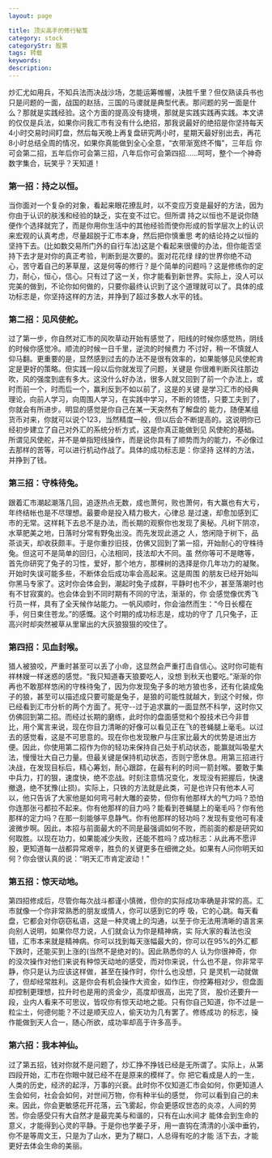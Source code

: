 ```yaml
---
layout: page

title: 顶尖高手的修行秘笈
category: stock
categoryStr: 股票
tags: 转载
keywords: 
description: 
---
```



炒汇尤如用兵，不知兵法而决战沙场，怎能运筹帷幄，决胜千里？但仅熟读兵书也只是问题的一面，战国的赵括，三国的马谡就是典型代表。那问题的另一面是什 么？那就是实践经验。这个方面的提高没有捷境，那就是实践实践再实践。本文讲的仅仅是兵法，如果你问我汇市有没有什么绝招，那我说最好的绝招是你坚持每天 4小时交易时间盯盘，然后每天晚上再复盘研究两小时，星期天最好别出去，再花8小时总结全周的情况，如果你真能做到全心全意，“衣带渐宽终不悔”，三年后 你可会第二招，五年后你可会第三招，八年后你可会第四招......呵呵，整个一个神奇数字集合，玩笑乎？天知道！
　　
### 第一招：持之以恒。

当你面对一个复杂的对象，看起来眼花撩乱时，以不变应万变是最好的方法，因为你由于认识的肤浅和经验的缺乏，实在变不过它。但所谓 持之以恒也不是说你随便作个选择就完了，而是你用你生活中的其他经验而使你形成的哲学层次上的认识来宏观的认真考虑，尽量超脱于汇市本身，然后把你慎重思 考的结论持之以恒的坚持下去。(比如数交易所门外的自行车法)这是个看起来很傻的办法，但你能否坚持下去才是对你的真正考验，判断到是次要的。面对花花绿 绿的世界你绝不动心，苦守着自己的茅草屋，这是何等的修行？是个简单的问题吗？这是修练你的定力，耐心，恒心，信心。只有过了这一关，你才能看到新世界。实际上，没人可以完美的做到，不论你如何做的，只要你最终认识到了这个道理就可以了。具体的成功标志是，你坚持这样的方法，并挣到了超过多数人水平的钱。
　　
### 第二招：见风使舵。

过了第一步，你自然对汇市的风吹草动开始有感觉了，阳线的时候你感觉热，阴线的时候你感觉冷。顺流的时候一日千里，逆流的时候费力 不讨好，稍一不慎就人仰马翻。更重要的是，显然感到过去的办法不是很有效率的，如果能够见风使舵肯定是更好的策略。但实践一段以后你就发现了问题，关键是 你很难判断风往那边吹，风的强度到底有多大。这没什么好办法，很多人就又回到了前一个办法上，或时而前一个，时而后一个，赢利反到不如以前了，这是的关键 是学习汇市的经典理论，向前人学习，向周围人学习，在实践中学习，不断的领悟，只要工夫到了，你就会有所进步。明显的感觉是你自己在某一天突然有了解盘的 能力，随便某组货币对来，你就可以说个123，当然精度一般，但以后会不断提高的。这说明你已经初步建立了自己对外汇的系统分析方式，这是你真正能做到见 风使舵的基础。所谓见风使舵，并不是单指短线操作，而是说你具有了顺势而为的能力，不必像过去那样的苦等，可以进行机动作战了。具体的成功标志是：你坚持 这样的方法，并挣到了钱。

### 第三招：守株待兔。

跟着汇市潮起潮落几回，追逐热点无数，成也萧何，败也萧何，有大赢也有大亏，年终结帐也是不尽理想。最要命是投入精力极大，心律总 是过速，却愈加感到汇市的无常。这样耗下去总不是办法，而长期的观察你也发现了奥秘。凡树下阴凉，水草肥美之地，日落时分常有野兔出没。而先发现此道之 人，悠闲隐于树下，品茶谈天，却收获颇丰。于是你重抄旧技，仿佛又回到了第一招，开始耐心的守株待兔。但这可不是简单的回归，心法相同，技法却大不同。虽 然你等可不是瞎等，首先你研究了兔子的习性，爱好，那个地方，那棵树的选择是你几年功力的凝聚。开始时失误可能多些，不断体会后成功率会高起来。这是周围 的朋友已经开始叫你黑马专家了。这时你会体会到，潮起时兔子成群，平静时也不少，甚至落潮时也有不甘寂寞的。也会体会到不同时期有不同的守法，渐渐的，你 会感觉像优秀飞行员一样，具有了全天候作站能力。一帆风顺时，你会油然而生：“今日长樱在手，何日束住苍龙。”的感慨。这个时期的成功标志是，成功的守了 几只兔子，正高兴时却突然被草从里窜出的大灰狼狠狠的咬住了。
　　
### 第四招：见血封喉。

猎人被狼咬，严重时甚至可以丢了小命，这显然会严重打击自信心。这时你可能有祥林嫂一样迷惑的感觉。“我只知道春天狼要吃人，没想 到秋天也要吃。”渐渐的你再也不敢那样悠闲的守株待兔了，因为你发现兔子多的地方狼也多，还有化装成兔子的狼，甚至可以描述成只要可能是兔子，是狼的可能性就越大，到这个时候，你已经看到汇市分析的两个方面了。死守--过于追求赢的一面显然不科学，这时你又仿佛回到第二招。而经过长期的磨练，此时你的盘面感觉和个股技术已今非昔 比，用个寓言来说，现在你目力清晰的好像可以看见正在飞的苍蝇腿上毫毛。以过去的感觉看，这是不可思意的。现在你也发现散户与庄家比最大的优势是进出方 便。因此，你使用第二招作为你的轻功来保持自己处于机动状态，能赢就叫吸星大法，慢慢壮大自己力量。但最关键是保持机动状态，否则宁愿休息。用第三招进行 决战，在发现目标后，精心筹划，耐心跟踪，在最有利的时间一箭封喉。要敢于集中兵力，打的狠，速度快，绝不恋战。时刻注意情况变化，发现没有把握后，快速 撤退，绝不犹豫(止损)。实际上，只铁的方法就是此类，可是也许只有他本人可以，他只告诉了大家他是如何弯弓射大雕的姿势，但你有他那样大的气力吗？恐怕 你连那张弓都拉不起来。你有他那样的目力吗？能看到苍蝇腿上的毫毛吗？你有他那样的定力吗？在那一刻能够平息静气。你有他那样的轻功吗？发现有变他可有凌 波微步啊。因此，本招与前面最大的不同是最强调如何不败，而前面的都是研究如何取胜。以现在功力，如果能减少失败，还能不胜吗？成功标志：从此再不愿评 股，更知道每一战都异常艰辛，胜负的关键更多在细微之处。如果有人问你明天如何？你会很认真的说：“明天汇市肯定波动！”
　　
### 第五招：惊天动地。

第四招修成后，尽管你每次战斗都谨小慎微，但你的实际成功率确是非常的高。汇市就像一个你非常熟悉的朋友或情人，你可以感到它的呼 吸，它的心跳。每天看盘，它都会对你窃窃私语，这是一种灵魂上的沟通，以至于你无法用清晰的语言来向别人说明，如果你尽力说，人们就会认为你是精神病，实 际大家的看法也没错，汇市本来就是精神病。你可以找到每天涨幅最大的，你可以在95%的外汇都下跌时，还能买到上涨的(当然不是绝对的)。因此熟悉你的人 认为你很神奇，你的没次操作对他们来说有种惊天动地的感受，而对你来说，什么也不是，你非常平静，你只是认为应该这样做，甚至在操作时，你什么也没想，只 是灵机一动就做了，但却经常胜利。这是你会有机会操作大资金，如作庄，你控筹相对少，但盘面却控制更理想，拉升时也是用的资金少，高度却很高，出完了货， 股价还要升一段，业内人看来不可思议，皆叹你有惊天动地之能。只有你自己知道，你不过是一粒尘土，何德何能？不过是顺天应人，偷天功为几有罢了。修练成功 的标志，操作能做到天人合一，随心所欲，成功率却高于许多高手。
　
### 第六招：我本神仙。

过了第五招，钱对你就不是问题了，炒汇挣不挣钱已经是无所谓了。实际上，从第四段开始，汇市在你眼中就已经不在是原来的模样了。你 把它看成是人的一生，人类的历史，经济的起浮，万事的兴衰。此时你不仅知道汇市会如何，你更知道人生会如何，社会会如何，对世间万物，你有种半仙的感觉， 你可以看到自己的未来。因此，你会更敏感花开花落，云飞雾起，你会更感叹世态的炎凉，人间的劳苦。你会感受只有大自然才是最完美与和谐的，只有在山水间才 能体会到生命的意义，才能得到心灵的平静。于是你也学姜子牙，用一直钩在清清的小溪中垂钓，你不是等周文王，只是为了山水，更为了糊口，人总得有吃的才能 活下去，才能更好去体会生命的美丽。
